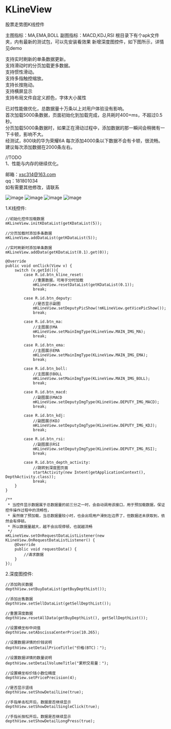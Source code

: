 # KLineView
股票走势图K线控件

主图指标：MA,EMA,BOLL
副图指标：MACD,KDJ,RSI
根目录下有个apk文件夹，内有最新的测试包，可以先安装看效果
新增深度图控件，如下图所示，详情见demo   

支持实时刷新的单条数据更新。          
支持滑动时的分页加载更多数据。     
支持惯性滑动。         
支持多指触控缩放。       
支持长按拖动。         
支持横屏显示         
支持布局文件自定义颜色，字体大小属性

已对性能做优化，总数据量十万条以上对用户体验没有影响。   
首次加载5000条数据，页面初始化到加载完成，总共耗时400+ms，不超过0.5秒。         
分页加载5000条数据时，如果正在滑动过程中，添加数据的那一瞬间会稍微有一下卡顿，影响不大。        
经测试，800块的华为荣耀6A 每次添加4000条以下数据不会有卡顿，很流畅。         
建议每次添加数据在2000条左右。 

//TODO         
1、性能与内存的继续优化。


邮箱：xsc314@163.com       
qq：181801034    
如有需要其他修改，请联系        

![image](https://github.com/xiesuichao/KLineView/raw/master/image/KLineUI.png)
![image](https://github.com/xiesuichao/KLineView/raw/master/image/a5.png)
![image](https://github.com/xiesuichao/KLineView/raw/master/image/a2.png)
![image](https://github.com/xiesuichao/KLineView/raw/master/image/a3.png)

1.K线控件:
      
    //初始化控件加载数据
    mKLineView.initKDataList(getKDataList(5));
                
    //分页加载时添加多条数据
    mKLineView.addDataList(getKDataList(5));
                
    //实时刷新时添加单条数据
    mKLineView.addData(getKDataList(0.1).get(0));

    @Override
    public void onClick(View v) {
        switch (v.getId()){
            case R.id.btn_kline_reset:
                //重置数据，可用于分时加载
                mKLineView.resetDataList(getKDataList(0.1));
                break;

            case R.id.btn_deputy:
                //是否显示副图
                mKLineView.setDeputyPicShow(!mKLineView.getVicePicShow());
                break;

            case R.id.btn_ma:
                //主图展示MA
                mKLineView.setMainImgType(KLineView.MAIN_IMG_MA);
                break;

            case R.id.btn_ema:
                //主图展示EMA
                mKLineView.setMainImgType(KLineView.MAIN_IMG_EMA);
                break;

            case R.id.btn_boll:
                //主图展示BOLL
                mKLineView.setMainImgType(KLineView.MAIN_IMG_BOLL);
                break;

            case R.id.btn_macd:
                //副图展示MACD
                mKLineView.setDeputyImgType(KLineView.DEPUTY_IMG_MACD);
                break;

            case R.id.btn_kdj:
                //副图展示KDJ
                mKLineView.setDeputyImgType(KLineView.DEPUTY_IMG_KDJ);
                break;

            case R.id.btn_rsi:
                //副图展示RSI
                mKLineView.setDeputyImgType(KLineView.DEPUTY_IMG_RSI);
                break;

            case R.id.btn_depth_activity:
                //跳转到深度图页面
                startActivity(new Intent(getApplicationContext(), DepthActivity.class));
                break;
        }
    }

    /**
     * 当控件显示数据属于总数据量的前三分之一时，会自动调用该接口，用于预加载数据，保证控件操作过程中的流畅性，
     * 虽然做了预加载，当总数据量较小时，也会出现用户滑到左边界了，但数据还未获取到，依然会有停顿。
     * 所以数据量越大，越不会出现停顿，也就越流畅
     */
    mKLineView.setOnRequestDataListListener(new KLineView.OnRequestDataListListener() {
        @Override
        public void requestData() {
            //请求数据
        }
    });


2.深度图控件:

    //添加购买数据
    depthView.setBuyDataList(getBuyDepthList());

    //添加出售数据
    depthView.setSellDataList(getSellDepthList());

    //重置深度数据
    depthView.resetAllData(getBuyDepthList(), getSellDepthList());

    //设置横坐标中间值
    depthView.setAbscissaCenterPrice(10.265);

    //设置数据详情的价钱说明
    depthView.setDetailPriceTitle("价格(BTC)：");

    //设置数据详情的数量说明
    depthView.setDetailVolumeTitle("累积交易量：");

    //设置横坐标价钱小数位精度
    depthView.setPricePrecision(4);

    //是否显示竖线
    depthView.setShowDetailLine(true);

    //手指单击松开后，数据是否继续显示
    depthView.setShowDetailSingleClick(true);

    //手指长按松开后，数据是否继续显示
    depthView.setShowDetailLongPress(true);

